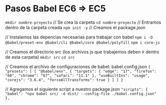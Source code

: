# Pasos Babel EC6 => EC5

`mkdir nombre-proyecto` // Se crea la carpeta
`cd nombre-proyecto` // Entramos dentro de la carpeta creada
`npm init -y` // Creamos el package.json

// Instalamos las depencias necesarias para trabajar con babel
`npm i -D @babel/preset-env @babel/cli @babel/core @babel/polyfill`
`npm i core-js`

// Creamos el directorio src (los archivos js que trabajemos deben ir dentro de esta carpeta)
`mkdir src`
`cd src`


// Creamos el archivo de configuraciones de babel: babel.config.json
``{
	"presets": [
		[
			"@babel/env",
			{
				"targets": {
					"edge": "17",
					"firefox": "60",
					"chrome": "67",
					"safari": "11.1"
					},
				"useBuiltIns": "usage",
				"corejs": "3.6.4",
				"forceAllTransforms": true
			}
		]
	]
}``

// Agregamos el siguiente script a nuestro package.json
`"scripts": {
    "babel": "npx babel src/ -d dist/ --config-file ./babel.config.json"
},`